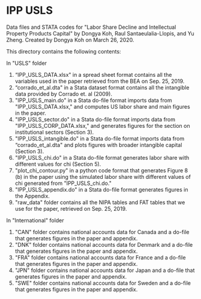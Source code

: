 # IPP USLS
Data files and STATA codes for "Labor Share Decline and Intellectual Property Products Capital" 
by Dongya Koh, Raul Santaeulalia-Llopis, and Yu Zheng.
Created by Dongya Koh on March 26, 2020.

This directory contains the following contents:


In "USLS" folder
1. “IPP_USLS_DATA.xlsx" in a spread sheet format contains all the variables used in the paper retrieved from the BEA on Sep. 25, 2019.
2. “corrado_et_al.dta" in a Stata dataset format contains all the intangible data provided by Corrado et. al (2009).
3. "IPP_USLS_main.do" in a Stata do-file format imports data from "IPP_USLS_DATA.xlsx," and computes US labor share and main figures in the paper.
4. "IPP_USLS_sector.do" in a Stata do-file format imports data from "IPP_USLS_CORP_DATA.xlsx," and generates figures for the section on institutional sectors (Section 3).
5. "IPP_USLS_intangible.do"  in a Stata do-file format imports data from “corrado_et_al.dta" and plots figures with broader intangible capital (Section 3).
6. "IPP_USLS_chi.do" in a Stata do-file format generates labor share with different values for chi (Section 5). 
7. "plot_chi_contour.py" in a python code format that generates Figure 8 (b) in the paper using the simulated labor share with different values of chi generated from "IPP_USLS_chi.do."
8. "IPP_USLS_appendix.do" in a Stata do-file format generates figures in the Appendix. 
9. "raw_data" folder contains all the NIPA tables and FAT tables that we use for the paper, retrieved on Sep. 25, 2019.


In "International" folder
1. "CAN" folder contains national accounts data for Canada and a do-file that generates figures in the paper and appendix.
2. "DNK" folder contains national accounts data for Denmark and a do-file that generates figures in the paper and appendix.
3. "FRA" folder contains national accounts data for France and a do-file that generates figures in the paper and appendix.
4. "JPN" folder contains national accounts data for Japan and a do-file that generates figures in the paper and appendix.
5. "SWE" folder contains national accounts data for Sweden and a do-file that generates figures in the paper and appendix.


